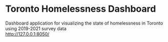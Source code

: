 # Toronto Homelessness Dashboard
Dashboard application for visualizing the state of homelessness in Toronto using 2019-2021 survey data\
http://127.0.0.1:8050/
